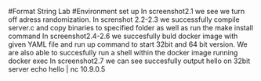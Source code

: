 #Format String Lab
#Environment set up 
In screenshot2.1 we see we turn off adress randomization.
In screnshot 2.2-2.3 we successfully compile server.c and copy binaries to specified folder as well as run the make install command 
In screenshot2.4-2.6 we succesfully buld docker image with given YAML file and run up command to start 32bit and 64 bit version. We are also able to succesfully run a shell within the docker image running docker exec
In screenshot2.7 we can see succesfully output hello on 32bit server echo hello | nc 10.9.0.5



